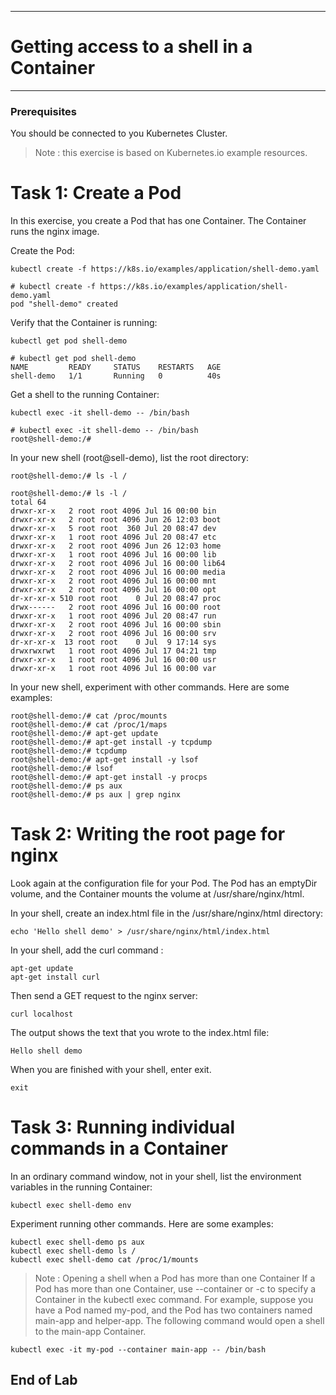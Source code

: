 
---
# Getting access to a shell in a Container
---

### Prerequisites

You should be connected to you Kubernetes Cluster. 
>Note : this exercise is based on Kubernetes.io example resources. 

# Task 1: Create a Pod

In this exercise, you create a Pod that has one Container. The Container runs the nginx image. 

Create the Pod:

`kubectl create -f https://k8s.io/examples/application/shell-demo.yaml`

```
# kubectl create -f https://k8s.io/examples/application/shell-demo.yaml
pod "shell-demo" created
```

Verify that the Container is running:

`kubectl get pod shell-demo`

```
# kubectl get pod shell-demo
NAME         READY     STATUS    RESTARTS   AGE
shell-demo   1/1       Running   0          40s
```

Get a shell to the running Container:

`kubectl exec -it shell-demo -- /bin/bash`

```
# kubectl exec -it shell-demo -- /bin/bash
root@shell-demo:/# 
```

In your new shell (root@sell-demo), list the root directory:

`root@shell-demo:/# ls -l /` 

```
root@shell-demo:/# ls -l /
total 64
drwxr-xr-x   2 root root 4096 Jul 16 00:00 bin
drwxr-xr-x   2 root root 4096 Jun 26 12:03 boot
drwxr-xr-x   5 root root  360 Jul 20 08:47 dev
drwxr-xr-x   1 root root 4096 Jul 20 08:47 etc
drwxr-xr-x   2 root root 4096 Jun 26 12:03 home
drwxr-xr-x   1 root root 4096 Jul 16 00:00 lib
drwxr-xr-x   2 root root 4096 Jul 16 00:00 lib64
drwxr-xr-x   2 root root 4096 Jul 16 00:00 media
drwxr-xr-x   2 root root 4096 Jul 16 00:00 mnt
drwxr-xr-x   2 root root 4096 Jul 16 00:00 opt
dr-xr-xr-x 510 root root    0 Jul 20 08:47 proc
drwx------   2 root root 4096 Jul 16 00:00 root
drwxr-xr-x   1 root root 4096 Jul 20 08:47 run
drwxr-xr-x   2 root root 4096 Jul 16 00:00 sbin
drwxr-xr-x   2 root root 4096 Jul 16 00:00 srv
dr-xr-xr-x  13 root root    0 Jul  9 17:14 sys
drwxrwxrwt   1 root root 4096 Jul 17 04:21 tmp
drwxr-xr-x   1 root root 4096 Jul 16 00:00 usr
drwxr-xr-x   1 root root 4096 Jul 16 00:00 var
```

In your new shell, experiment with other commands. Here are some examples:

```
root@shell-demo:/# cat /proc/mounts
root@shell-demo:/# cat /proc/1/maps
root@shell-demo:/# apt-get update
root@shell-demo:/# apt-get install -y tcpdump
root@shell-demo:/# tcpdump
root@shell-demo:/# apt-get install -y lsof
root@shell-demo:/# lsof
root@shell-demo:/# apt-get install -y procps
root@shell-demo:/# ps aux
root@shell-demo:/# ps aux | grep nginx
```

# Task 2: Writing the root page for nginx
Look again at the configuration file for your Pod. The Pod has an emptyDir volume, and the Container mounts the volume at /usr/share/nginx/html.

In your shell, create an index.html file in the /usr/share/nginx/html directory:

`echo 'Hello shell demo' > /usr/share/nginx/html/index.html`

In your shell, add the curl command : 

```
apt-get update
apt-get install curl
````

Then send a GET request to the nginx server:

`curl localhost`

The output shows the text that you wrote to the index.html file:

```
Hello shell demo
````

When you are finished with your shell, enter exit.

`exit`

# Task 3: Running individual commands in a Container

In an ordinary command window, not in your shell, list the environment variables in the running Container:

`kubectl exec shell-demo env`

Experiment running other commands. Here are some examples:

```
kubectl exec shell-demo ps aux
kubectl exec shell-demo ls /
kubectl exec shell-demo cat /proc/1/mounts
```

> Note : Opening a shell when a Pod has more than one Container
If a Pod has more than one Container, use --container or -c to specify a Container in the kubectl exec command. For example, suppose you have a Pod named my-pod, and the Pod has two containers named main-app and helper-app. The following command would open a shell to the main-app Container.

`kubectl exec -it my-pod --container main-app -- /bin/bash`

## End of Lab

